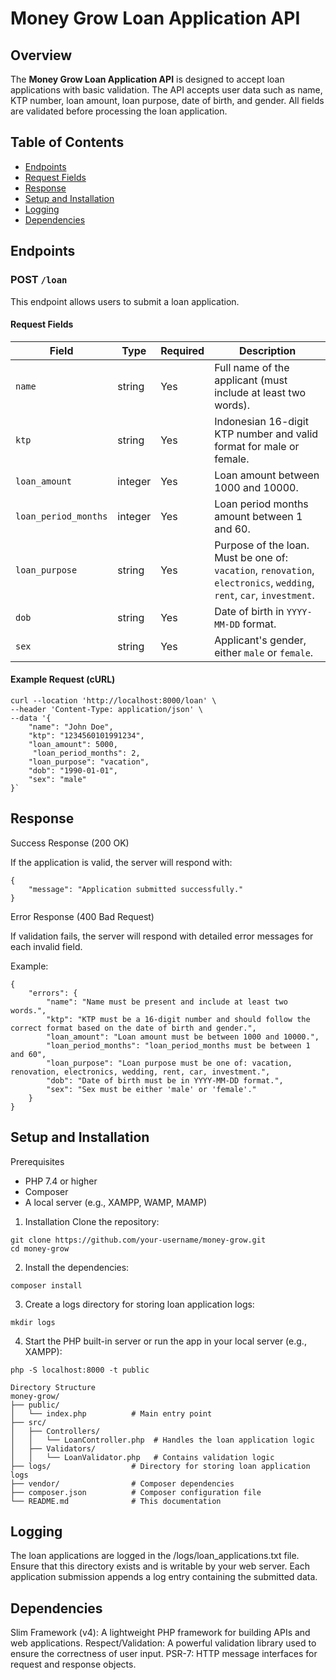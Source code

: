# Money Grow Loan Application API

## Overview

The **Money Grow Loan Application API** is designed to accept loan applications with basic validation. The API accepts user data such as name, KTP number, loan amount, loan purpose, date of birth, and gender. All fields are validated before processing the loan application.

## Table of Contents

- [Endpoints](#endpoints)
- [Request Fields](#request-fields)
- [Response](#response)
- [Setup and Installation](#setup-and-installation)
- [Logging](#logging)
- [Dependencies](#dependencies)

## Endpoints

### POST `/loan`

This endpoint allows users to submit a loan application.

#### Request Fields

| Field         | Type    | Required | Description                                                                                          |
|---------------|---------|----------|------------------------------------------------------------------------------------------------------|
| `name`        | string  | Yes      | Full name of the applicant (must include at least two words).                                         |
| `ktp`         | string  | Yes      | Indonesian 16-digit KTP number and valid format for male or female.                                                                      |
| `loan_amount` | integer | Yes      | Loan amount between 1000 and 10000.                                                                  |
| `loan_period_months` | integer | Yes      | Loan period months amount between 1 and 60.                                                                  |
| `loan_purpose`| string  | Yes      | Purpose of the loan. Must be one of: `vacation`, `renovation`, `electronics`, `wedding`, `rent`, `car`, `investment`. |
| `dob`         | string  | Yes      | Date of birth in `YYYY-MM-DD` format.                                                                |
| `sex`         | string  | Yes      | Applicant's gender, either `male` or `female`.                                                       |

#### Example Request (cURL)

```
curl --location 'http://localhost:8000/loan' \
--header 'Content-Type: application/json' \
--data '{
    "name": "John Doe",
    "ktp": "1234560101991234",
    "loan_amount": 5000,
     "loan_period_months": 2,
    "loan_purpose": "vacation",
    "dob": "1990-01-01",
    "sex": "male"
}`
```

## Response
Success Response (200 OK)

If the application is valid, the server will respond with:
```
{
    "message": "Application submitted successfully."
}
```

Error Response (400 Bad Request)

If validation fails, the server will respond with detailed error messages for each invalid field. 

Example:
```
{
    "errors": {
        "name": "Name must be present and include at least two words.",
        "ktp": "KTP must be a 16-digit number and should follow the correct format based on the date of birth and gender.",
        "loan_amount": "Loan amount must be between 1000 and 10000.",
        "loan_period_months": "loan_period_months must be between 1 and 60",
        "loan_purpose": "Loan purpose must be one of: vacation, renovation, electronics, wedding, rent, car, investment.",
        "dob": "Date of birth must be in YYYY-MM-DD format.",
        "sex": "Sex must be either 'male' or 'female'."
    }
}
```

## Setup and Installation
Prerequisites
- PHP 7.4 or higher
- Composer
- A local server (e.g., XAMPP, WAMP, MAMP)


1. Installation
Clone the repository:
```
git clone https://github.com/your-username/money-grow.git
cd money-grow
```

2. Install the dependencies:
```
composer install
```

3. Create a logs directory for storing loan application logs:
```
mkdir logs
```

4. Start the PHP built-in server or run the app in your local server (e.g., XAMPP):
```
php -S localhost:8000 -t public
```

```
Directory Structure
money-grow/
├── public/
│   └── index.php          # Main entry point
├── src/
│   ├── Controllers/
│   │   └── LoanController.php  # Handles the loan application logic
│   ├── Validators/
│   │   └── LoanValidator.php   # Contains validation logic
├── logs/                  # Directory for storing loan application logs
├── vendor/                # Composer dependencies
├── composer.json          # Composer configuration file
└── README.md              # This documentation
```

## Logging
The loan applications are logged in the /logs/loan_applications.txt file. Ensure that this directory exists and is writable by your web server. Each application submission appends a log entry containing the submitted data.

## Dependencies
Slim Framework (v4): A lightweight PHP framework for building APIs and web applications.
Respect/Validation: A powerful validation library used to ensure the correctness of user input.
PSR-7: HTTP message interfaces for request and response objects.
